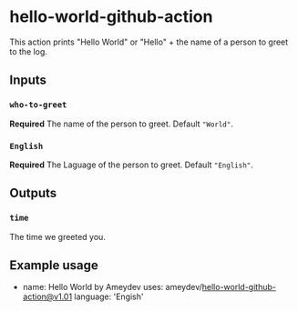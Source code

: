 # hello-world-github-action
This action prints "Hello World" or "Hello" + the name of a person to greet to the log.

## Inputs

### `who-to-greet`

**Required** The name of the person to greet. Default `"World"`.

### `English`

**Required** The Laguage of the person to greet. Default `"English"`.

## Outputs

### `time`

The time we greeted you.

## Example usage

- name: Hello World by Ameydev
  uses: ameydev/hello-world-github-action@v1.01
  language: 'Engish'
